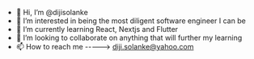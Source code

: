 - 👋 Hi, I’m @dijisolanke
- 👀 I’m interested in being the most diligent software engineer I can be
- 🌱 I’m currently learning React, Nextjs and Flutter
- 💞️ I’m looking to collaborate on anything that will further my learning
- 📫 How to reach me -----> diji.solanke@yahoo.com

